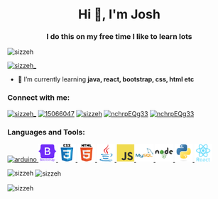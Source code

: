 <h1 align="center">Hi 👋, I'm Josh</h1>
<h3 align="center">I do this on my free time I like to learn lots</h3>

<p align="left"> <img src="https://komarev.com/ghpvc/?username=sizzeh&label=Profile%20views&color=0e75b6&style=flat" alt="sizzeh" /> </p>

<p align="left"> <a href="https://twitter.com/sizzeh_" target="blank"><img src="https://img.shields.io/twitter/follow/sizzeh_?logo=twitter&style=for-the-badge" alt="sizzeh_" /></a> </p>

- 🌱 I’m currently learning **java, react, bootstrap, css, html etc**

<h3 align="left">Connect with me:</h3>
<p align="left">
<a href="https://twitter.com/sizzeh_" target="blank"><img align="center" src="https://raw.githubusercontent.com/rahuldkjain/github-profile-readme-generator/master/src/images/icons/Social/twitter.svg" alt="sizzeh_" height="30" width="40" /></a>
<a href="https://stackoverflow.com/users/15066047" target="blank"><img align="center" src="https://raw.githubusercontent.com/rahuldkjain/github-profile-readme-generator/master/src/images/icons/Social/stack-overflow.svg" alt="15066047" height="30" width="40" /></a>
<a href="https://www.youtube.com/channel/UCiTMILKws2i095t-u9WIADQ" target="blank"><img align="center" src="https://raw.githubusercontent.com/rahuldkjain/github-profile-readme-generator/master/src/images/icons/Social/youtube.svg" alt="sizzeh" height="30" width="40" /></a>
<a href="https://discord.gg/nchrpEQg33" target="blank"><img align="center" src="https://raw.githubusercontent.com/rahuldkjain/github-profile-readme-generator/master/src/images/icons/Social/discord.svg" alt="nchrpEQg33" height="30" width="40" /></a>
<a href="https://open.spotify.com/user/5t8a7vwejrt8ei0qq8fauylrx" target="blank"><img align="center" src="https://raw.githubusercontent.com/rahuldkjain/github-profile-readme-generator/master/src/images/icons/Social/spotify.svg" alt="nchrpEQg33" height="30" width="40" /></a>
</p>

<h3 align="left">Languages and Tools:</h3>
<p align="left"> <a href="https://www.arduino.cc/" target="_blank"> <img src="https://cdn.worldvectorlogo.com/logos/arduino-1.svg" alt="arduino" width="40" height="40"/> </a> <a href="https://getbootstrap.com" target="_blank"> <img src="https://raw.githubusercontent.com/devicons/devicon/master/icons/bootstrap/bootstrap-plain-wordmark.svg" alt="bootstrap" width="40" height="40"/> </a> <a href="https://www.w3schools.com/css/" target="_blank"> <img src="https://raw.githubusercontent.com/devicons/devicon/master/icons/css3/css3-original-wordmark.svg" alt="css3" width="40" height="40"/> </a> <a href="https://www.w3.org/html/" target="_blank"> <img src="https://raw.githubusercontent.com/devicons/devicon/master/icons/html5/html5-original-wordmark.svg" alt="html5" width="40" height="40"/> </a> <a href="https://www.java.com" target="_blank"> <img src="https://raw.githubusercontent.com/devicons/devicon/master/icons/java/java-original.svg" alt="java" width="40" height="40"/> </a> <a href="https://developer.mozilla.org/en-US/docs/Web/JavaScript" target="_blank"> <img src="https://raw.githubusercontent.com/devicons/devicon/master/icons/javascript/javascript-original.svg" alt="javascript" width="40" height="40"/> </a> <a href="https://www.mysql.com/" target="_blank"> <img src="https://raw.githubusercontent.com/devicons/devicon/master/icons/mysql/mysql-original-wordmark.svg" alt="mysql" width="40" height="40"/> </a> <a href="https://nodejs.org" target="_blank"> <img src="https://raw.githubusercontent.com/devicons/devicon/master/icons/nodejs/nodejs-original-wordmark.svg" alt="nodejs" width="40" height="40"/> </a> <a href="https://www.python.org" target="_blank"> <img src="https://raw.githubusercontent.com/devicons/devicon/master/icons/python/python-original.svg" alt="python" width="40" height="40"/> </a> <a href="https://reactjs.org/" target="_blank"> <img src="https://raw.githubusercontent.com/devicons/devicon/master/icons/react/react-original-wordmark.svg" alt="react" width="40" height="40"/> </a> </p>

<p><img align="left" src="https://github-readme-stats.vercel.app/api/top-langs?username=sizzeh&show_icons=true&locale=en&layout=compact" alt="sizzeh" /></p>

<p>&nbsp;<img align="center" src="https://github-readme-stats.vercel.app/api?username=sizzeh&show_icons=true&locale=en" alt="sizzeh" /></p>

<p><img align="center" src="https://github-readme-streak-stats.herokuapp.com/?user=sizzeh&" alt="sizzeh" /></p>
